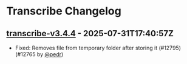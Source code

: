 # Transcribe Changelog

## [transcribe-v3.4.4](https://github.com/laurent22/joplin/releases/tag/transcribe-v3.4.4) - 2025-07-31T17:40:57Z

- Fixed: Removes file from temporary folder after storing it (#12795) (#12765 by [@pedr](https://github.com/pedr))
